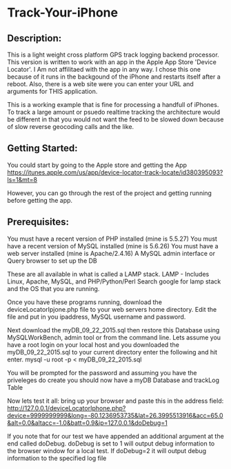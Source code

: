 # Track-Your-iPhone
## Description: 
This is a light weight cross platform GPS track logging backend processor.
This version is written to work with an app in the Apple App Store 'Device Locator'. I
Am not affilitaed with the app in any way. I chose this one because of it runs in the backgound
of the iPhone and restarts itself after a reboot. Also, there is a web site were you can
enter your URL and arguments for THIS application. 

This is a working example that is fine for processing a handfull of iPhones. To track a
large amount or psuedo realtime tracking the architecture would be different in that 
you would not want the feed to be slowed down because of slow reverse geocoding calls
and the like.   

## Getting Started:
You could start by going to the Apple store and getting the App
https://itunes.apple.com/us/app/device-locator-track-locate/id380395093?ls=1&mt=8

However, you can go through the rest of the project and getting running before getting
the app.

## Prerequisites:
You must have a recent version of PHP installed (mine is 5.5.27)
You must have a recent version of MySQL installed (mine is 5.6.26)
You must have a web server installed (mine is Apache/2.4.16)
A MySQL admin interface or Query browser to set up the DB

These are all available in what is called a LAMP stack. 
LAMP -  Includes Linux, Apache, MySQL, and PHP/Python/Perl
Search google for lamp stack and the OS that you are running.

Once you have these programs running, download the deviceLocatorIpjone.php file to your
web servers home directory. Edit the file and put in you ipaddress, MySQL username and password.

Next download the myDB_09_22_2015.sql
then restore this Database using MySQLWorkBench, admin tool or from the command line.
Lets assume you have a root login on your local host and you downloaded the myDB_09_22_2015.sql
to your current directory enter the following and hit enter.
mysql -u root -p < myDB_09_22_2015.sql

You will be prompted for the password
and assuming you have the priveleges do create you should now have a myDB Database and trackLog Table
 
Now lets test it all:
bring up your browser and paste this in the address field:
http://127.0.0.1/deviceLocatorIphone.php?device=9999999999&long=-80.1236953735&lat=26.3995513916&acc=65.0&alt=0.0&altacc=-1.0&batt=0.9&ip=127.0.0.1&doDebug=1

If you note that for our test we have appended an additional argument at the end called doDebug.
doDebug is set to 1 will output debug information to the browser window for a local test.
If doDebug=2 it will output debug information to the specified log file

